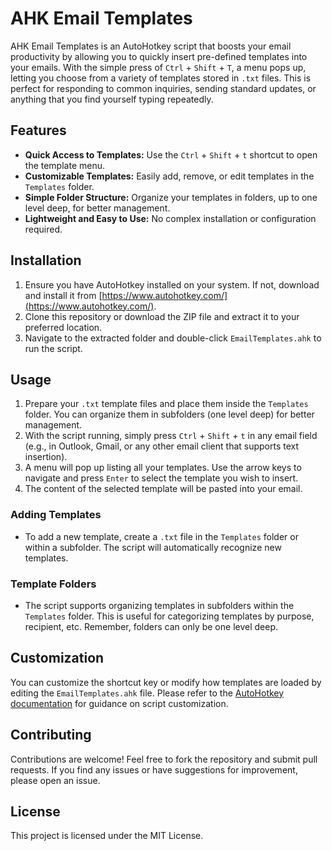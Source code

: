 # AHK Email Templates

AHK Email Templates is an AutoHotkey script that boosts your email productivity by allowing you to quickly insert pre-defined templates into your emails. With the simple press of `Ctrl` + `Shift` + `T`, a menu pops up, letting you choose from a variety of templates stored in `.txt` files. This is perfect for responding to common inquiries, sending standard updates, or anything that you find yourself typing repeatedly.

## Features

- **Quick Access to Templates:** Use the `Ctrl` + `Shift` + `t` shortcut to open the template menu.
- **Customizable Templates:** Easily add, remove, or edit templates in the `Templates` folder.
- **Simple Folder Structure:** Organize your templates in folders, up to one level deep, for better management.
- **Lightweight and Easy to Use:** No complex installation or configuration required.

## Installation

1. Ensure you have AutoHotkey installed on your system. If not, download and install it from [https://www.autohotkey.com/](https://www.autohotkey.com/).
2. Clone this repository or download the ZIP file and extract it to your preferred location.
3. Navigate to the extracted folder and double-click `EmailTemplates.ahk` to run the script.

## Usage

1. Prepare your `.txt` template files and place them inside the `Templates` folder. You can organize them in subfolders (one level deep) for better management.
2. With the script running, simply press `Ctrl` + `Shift` + `t` in any email field (e.g., in Outlook, Gmail, or any other email client that supports text insertion).
3. A menu will pop up listing all your templates. Use the arrow keys to navigate and press `Enter` to select the template you wish to insert.
4. The content of the selected template will be pasted into your email.

### Adding Templates

- To add a new template, create a `.txt` file in the `Templates` folder or within a subfolder. The script will automatically recognize new templates.

### Template Folders

- The script supports organizing templates in subfolders within the `Templates` folder. This is useful for categorizing templates by purpose, recipient, etc. Remember, folders can only be one level deep.

## Customization

You can customize the shortcut key or modify how templates are loaded by editing the `EmailTemplates.ahk` file. Please refer to the [AutoHotkey documentation](https://www.autohotkey.com/docs/) for guidance on script customization.

## Contributing

Contributions are welcome! Feel free to fork the repository and submit pull requests. If you find any issues or have suggestions for improvement, please open an issue.

## License

This project is licensed under the MIT License.
